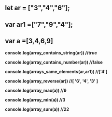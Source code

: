## let ar =  ["3","4","6"];
## var ar1 =["7","9","4"];
## var a =[3,4,6,9]

**console.log(array_contains_string(ar)) //true**

**console.log(array_contains_number(ar))  //false**

**console.log(arrays_same_elements(ar,ar1)) //['4']**

**console.log(array_reverse(ar)) //[ '6', '4', '3' ]**

**console.log(array_max(a)) //9**

**console.log(array_min(a)) //3**

**console.log(array_sum(a)) //22**

